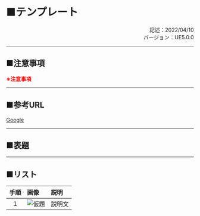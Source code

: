 # ■テンプレート
<div style="text-align: right;">記述：2022/04/10</div>
<div style="text-align: right;">バージョン：UE5.0.0</div>

---
## ■注意事項
**<font color=red>※注意事項</font>**

---
## ■参考URL
[Google](https://www.google.com/)

---
## ■表題

---
## ■リスト
|手順|画像|説明|
|:--:|:--|:--|
|1|![仮題](URL)|説明文|